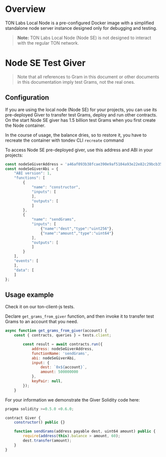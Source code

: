 # Overview

TON Labs Local Node is a pre-configured Docker image with a simplified standalone node server instance designed only for debugging and testing.

> **Note:** TON Labs Local Node (Node SE) is not designed to interact with the regular TON network.

# Node SE Test Giver

> Note that all references to Gram in this document or other documents in this documentation imply test Grams, not the real ones.

## Configuration

If you are using the local node (Node SE) for your projects, you can use its pre-deployed Giver to transfer test Grams, deploy and run other contracts. On the start Node SE giver has 1.5 billion test Grams when you first create the Node container. 

In the course of usage, the balance dries, so to restore it, you have to recreate the container with tondev CLI `recreate` command 

To access Node SE pre-deployed giver, use this address and ABI in your projects:

```javascript
const nodeSeGiverAddress = 'a46af093b38fcae390e9af5104a93e22e82c29bcb35bf88160e4478417028884';
const nodeSeGiverAbi = {
	"ABI version": 1,
	"functions": [
		{
			"name": "constructor",
			"inputs": [
			],
			"outputs": [
			]
		},
		{
			"name": "sendGrams",
			"inputs": [
				{"name":"dest","type":"uint256"},
				{"name":"amount","type":"uint64"}
			],
			"outputs": [
			]
		}
	],
	"events": [
	],
	"data": [
	]
};
```

## Usage example

Check it on our ton-client-js tests.

Declare `get_grams_from_giver` function, and then invoke it to transfer test Grams to an account that you need. 

```javascript
async function get_grams_from_giver(account) {
    const { contracts, queries } = tests.client;

        const result = await contracts.run({
            address: nodeSeGiverAddress,
            functionName: 'sendGrams',
            abi: nodeSeGiverAbi,
            input: {
                dest: `0x${account}`,
                amount: 500000000
            },
            keyPair: null,
        });
    }
```

For your information we demonstrate the Giver Solidity code here:

```javascript
pragma solidity >=0.5.0 <0.6.0;

contract Giver {
    constructor() public {}

    function sendGrams(address payable dest, uint64 amount) public {
        require(address(this).balance > amount, 60);
        dest.transfer(amount);
    }
}

```

